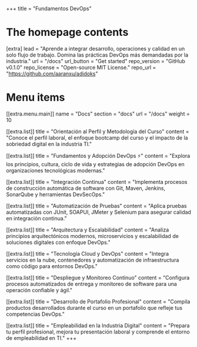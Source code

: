 +++
title = "Fundamentos DevOps"


# The homepage contents
[extra]
lead = "Aprende a integrar desarrollo, operaciones y calidad en un solo flujo de trabajo. Domina las prácticas DevOps más demandadas por la industria."
url = "/docs"
url_button = "Get started"
repo_version = "GitHub v0.1.0"
repo_license = "Open-source MIT License."
repo_url = "https://github.com/aaranxu/adidoks"

# Menu items
[[extra.menu.main]]
name = "Docs"
section = "docs"
url = "/docs"
weight = 10

[[extra.list]]
title = "Orientación al Perfil y Metodología del Curso"
content = "Conoce el perfil laboral, el enfoque bootcamp del curso y el impacto de la sobriedad digital en la industria TI."



[[extra.list]]
title = "Fundamentos y Adopción DevOps ⚡️"
content = "Explora los principios, cultura, ciclo de vida y estrategias de adopción DevOps en organizaciones tecnológicas modernas."

[[extra.list]]
title = "Integración Continua"
content = "Implementa procesos de construcción automática de software con Git, Maven, Jenkins, SonarQube y herramientas DevSecOps."


[[extra.list]]
title = "Automatización de Pruebas"
content = "Aplica pruebas automatizadas con JUnit, SOAPUI, JMeter y Selenium para asegurar calidad en integración continua."


[[extra.list]]
title = "Arquitectura y Escalabilidad"
content = "Analiza principios arquitectónicos modernos, microservicios y escalabilidad de soluciones digitales con enfoque DevOps."


[[extra.list]]
title = "Tecnología Cloud y DevOps"
content = "Integra servicios en la nube, contenedores y automatización de infraestructura como código para entornos DevOps."


[[extra.list]]
title = "Despliegue y Monitoreo Continuo"
content = "Configura procesos automatizados de entrega y monitoreo de software para una operación confiable y ágil."


[[extra.list]]
title = "Desarrollo de Portafolio Profesional"
content = "Compila productos desarrollados durante el curso en un portafolio que refleje tus competencias DevOps."


[[extra.list]]
title = "Empleabilidad en la Industria Digital"
content = "Prepara tu perfil profesional, mejora tu presentación laboral y comprende el entorno de empleabilidad en TI."
+++
